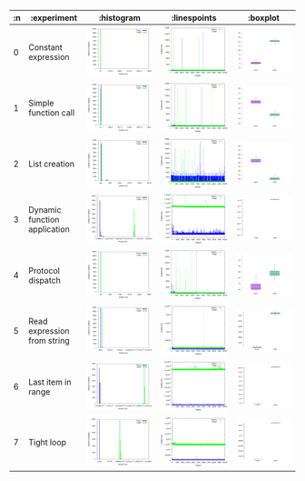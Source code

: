 
| :n |                  :experiment |                  :histogram |                  :linespoints |                  :boxplot |
|----|------------------------------|-----------------------------|-------------------------------|---------------------------|
|  0 |          Constant expression | ![](graphs/histogram-0.png) | ![](graphs/linespoints-0.png) | ![](graphs/boxplot-0.png) |
|  1 |         Simple function call | ![](graphs/histogram-1.png) | ![](graphs/linespoints-1.png) | ![](graphs/boxplot-1.png) |
|  2 |                List creation | ![](graphs/histogram-2.png) | ![](graphs/linespoints-2.png) | ![](graphs/boxplot-2.png) |
|  3 | Dynamic function application | ![](graphs/histogram-3.png) | ![](graphs/linespoints-3.png) | ![](graphs/boxplot-3.png) |
|  4 |            Protocol dispatch | ![](graphs/histogram-4.png) | ![](graphs/linespoints-4.png) | ![](graphs/boxplot-4.png) |
|  5 |  Read expression from string | ![](graphs/histogram-5.png) | ![](graphs/linespoints-5.png) | ![](graphs/boxplot-5.png) |
|  6 |           Last item in range | ![](graphs/histogram-6.png) | ![](graphs/linespoints-6.png) | ![](graphs/boxplot-6.png) |
|  7 |                   Tight loop | ![](graphs/histogram-7.png) | ![](graphs/linespoints-7.png) | ![](graphs/boxplot-7.png) |
